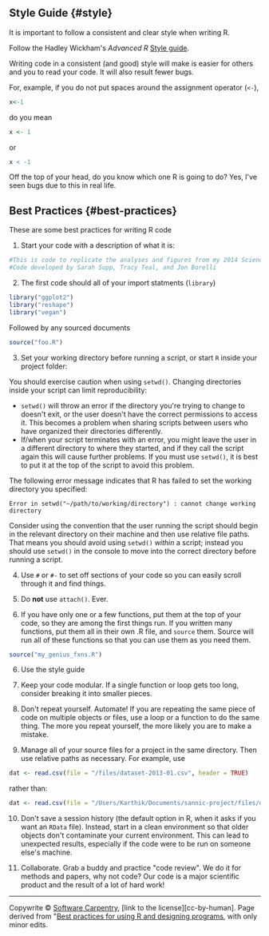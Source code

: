 <!-- 
.. title: Best practices for using R
-->

## Style Guide {#style}

It is important to follow a consistent and clear style when writing R.

Follow the Hadley Wickham's *Advanced R* [Style guide](http://adv-r.had.co.nz/Style.html).

Writing code in a  consistent (and good) style will make is easier for others and you to read your code.
It will also result fewer bugs.

For, example, if you do not put spaces around the assignment operator (`<-`),
```r
x<-1
```
do you mean
```r
x <- 1
```
or
```r
x < -1
```
Off the top of your head, do you know which one R is going to do?
Yes, I've seen bugs due to this in real life.

## Best Practices {#best-practices}

These are some best practices for writing R code

1. Start your code with a description of what it is:

```r
#This is code to replicate the analyses and figures from my 2014 Science paper.
#Code developed by Sarah Supp, Tracy Teal, and Jon Borelli
```

2. The first code should all of your import statments (`library`)

```r
library("ggplot2")
library("reshape")
library("vegan")
```

Followed by any sourced documents
```r
source("foo.R")
```

3. Set your working directory before running a script, or start `R` inside your project folder:

You should exercise caution when using `setwd()`.
Changing directories inside your script can limit reproducibility:

* `setwd()` will throw an error if the directory you're trying to change to doesn't exit, or the user doesn't have the correct permissions to access it. This becomes a problem when sharing scripts between users who have organized their directories differently.
* If/when your script terminates with an error, you might leave the user in a different directory to where they started, and if they call the script again this will cause further problems. If you must use `setwd()`, it is best to put it at the top of the script to avoid this problem.

The following error message indicates that R has failed to set the working directory you specified:

```
Error in setwd("~/path/to/working/directory") : cannot change working directory
```


Consider using the convention that the user running the script should begin in the relevant directory on their machine and then use relative file paths.
That means you should avoid using `setwd()` *within* a script; instead you should use `setwd()` in the console to move into the correct directory before running a script.

4. Use `#` or `#-` to set off sections of your code so you can easily scroll through it and find things.

4. Do **not** use `attach()`. Ever.

5. If you have only one or a few functions, put them at the top of your code, so they are among the first things run. If you written many functions, put them all in their own .R file, and `source` them. Source will run all of these functions so that you can use them as you need them.

```r
source("my_genius_fxns.R")
```

6. Use the style guide

7. Keep your code modular. If a single function or loop gets too long, consider breaking it into smaller pieces.

8. Don't repeat yourself. Automate! If you are repeating the same piece of code on multiple objects or files, use a loop or a function to do the same thing. The more you repeat yourself, the more likely you are to make a mistake.

9. Manage all of your source files for a project in the same directory. Then use relative paths as necessary. For example, use

```r
dat <- read.csv(file = "/files/dataset-2013-01.csv", header = TRUE)
```

rather than:

```r
dat <- read.csv(file = "/Users/Karthik/Documents/sannic-project/files/dataset-2013-01.csv", header = TRUE)
```

10. Don't save a session history (the default option in R, when it asks if you want an `RData` file). Instead, start in a clean environment so that older objects don't contaminate your current environment. This can lead to unexpected results, especially if the code were to be run on someone else's machine.

12. Collaborate. Grab a buddy and practice "code review". We do it for methods and papers, why not code? Our code is a major scientific product and the result of a lot of hard work!


* * *

Copywrite  © [Software Carpentry](http://software-carpentry.org/), [link to the license][cc-by-human]. Page derived from "[Best practices for using R and designing programs](https://raw.githubusercontent.com/swcarpentry/r-novice-inflammation/gh-pages/06-best-practices-R.Rmd"), with only minor edits.
